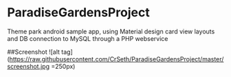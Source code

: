 # ParadiseGardensProject
Theme park android sample app, using Material design card view layouts and DB connection to MySQL through a PHP webservice

##Screenshot
![alt tag](https://raw.githubusercontent.com/CrSeth/ParadiseGardensProject/master/screenshot.jpg =250px)
